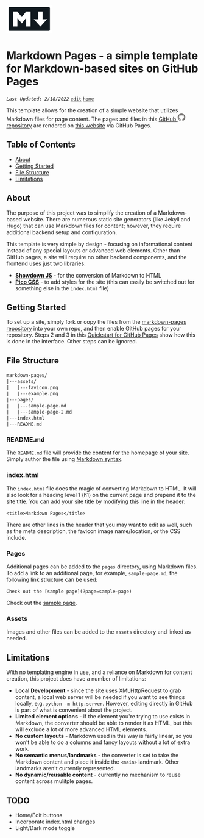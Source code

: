 
![markdown logo](assets/markdown.png)

# Markdown Pages - a simple template for Markdown-based sites on GitHub Pages

_`Last Updated: 2/18/2022`_ [`edit`](https://github.com/dandalpiaz/markdown-pages/edit/master/README.md) [`home`](https://dandalpiaz.github.io/)

This template allows for the creation of a simple website that utilizes Markdown files for page content. The pages and files in this [GitHub ![GitHub Logo](assets/github.png) repository](https://github.com/dandalpiaz/markdown-pages) are rendered on [this website](https://dandalpiaz.github.io/markdown-pages) via GitHub Pages. 

## Table of Contents

- [About](#about)
- [Getting Started](#getting-started)
- [File Structure](#file-structure)
- [Limitations](#limitations)

## About

The purpose of this project was to simplify the creation of a Markdown-based website. There are numerous static site generators (like Jekyll and Hugo) that can use Markdown files for content; however, they require additional backend setup and configuration.

This template is very simple by design - focusing on informational content instead of any special layouts or advanced web elements. Other than GitHub pages, a site will require no other backend components, and the frontend uses just two libraries:

- **[Showdown JS](http://showdownjs.com/)** - for the conversion of Markdown to HTML
- **[Pico CSS](https://picocss.com/)** - to add styles for the site (this can easily be switched out for something else in the `index.html` file)

## Getting Started 

To set up a site, simply fork or copy the files from the [markdown-pages repository](https://github.com/dandalpiaz/markdown-pages) into your own repo, and then enable GitHub pages for your repository. Steps 2 and 3 in this [Quickstart for GitHub Pages](https://docs.github.com/en/pages/quickstart) show how this is done in the interface. Other steps can be ignored.

## File Structure

```
markdown-pages/
|---assets/
|	|---favicon.png
|	|---example.png
|---pages/
|	|---sample-page.md
|	|---sample-page-2.md
|---index.html
|---README.md
```

### README.md

The `README.md` file will provide the content for the homepage of your site. Simply author the file using [Markdown syntax](https://www.markdownguide.org/basic-syntax/).

### index.html

The `index.html` file does the magic of converting Markdown to HTML. It will also look for a heading level 1 (h1) on the current page and prepend it to the site title. You can add your site title by modifying this line in the header:

```
<title>Markdown Pages</title>
```

There are other lines in the header that you may want to edit as well, such as the meta description, the favicon image name/location, or the CSS include.


### Pages

Additional pages can be added to the `pages` directory, using Markdown files. To add a link to an additional page, for example, `sample-page.md`, the following link structure can be used: 

```
Check out the [sample page](?page=sample-page)
```

Check out the [sample page](?page=sample-page).

### Assets

Images and other files can be added to the `assets` directory and linked as needed. 

## Limitations

With no templating engine in use, and a reliance on Markdown for content creation, this project does have a number of limitations:

- **Local Development** - since the site uses XMLHttpRequest to grab content, a local web server will be needed if you want to see things locally, e.g. `python -m http.server`. However, editing directly in GitHub is part of what is convenient about the project.
- **Limited element options** - if the element you're trying to use exists in Markdown, the converter should be able to render it as HTML, but this will exclude a lot of more advanced HTML elements.  
- **No custom layouts** - Markdown used in this way is fairly linear, so you won't be able to do a columns and fancy layouts without a lot of extra work.
- **No semantic menus/landmarks** - the converter is set to take the Markdown content and place it inside the `<main>` landmark. Other landmarks aren't currently represented. 
- **No dynamic/reusable content** - currently no mechanism to reuse content across mulitple pages.

## TODO

- Home/Edit buttons
- Incorporate index.html changes
- Light/Dark mode toggle
